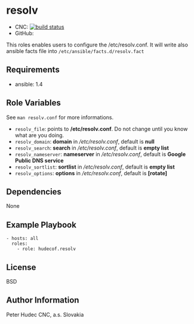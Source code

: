 # resolv

- CNC: [![build status](https://source.cnc.sk/ansible/role-resolv/badges/master/build.svg)](https://source.cnc.sk/ansible/role-resolv/commits/master)
- GitHub:

This roles enables users to configure the /etc/resolv.conf. It will write also ansible facts file into ``/etc/ansible/facts.d/resolv.fact``


## Requirements

- ansible: 1.4

## Role Variables

See ``man resolv.conf`` for more informations.

- `resolv_file`: points to **/etc/resolv.conf**. Do not change until you know what are you doing.
- `resolv_domain`: **domain** in */etc/resolv.conf*, default is **null**
- `resolv_search`: **search** in */etc/resolv.conf*, default is **empty list**
- `resolv_nameserver`: **nameserver** in */etc/resolv.conf*, default is **Google Public DNS service**
- `resolv_sortlist`: **sortlist** in */etc/resolv.conf*, default is **empty list**
- `resolv_options`: **options** in */etc/resolv.conf*, default is **[rotate]**

## Dependencies

None

## Example Playbook

    - hosts: all
      roles:
        - role: hudecof.resolv


License
-------

BSD

Author Information
------------------

Peter Hudec
CNC, a.s.
Slovakia
